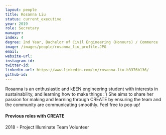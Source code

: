 ```yaml
---
layout: people
title: Rosanna Liu
status: current_executive
year: 2019
role: Secretary
manager:
index: 4
degree: 2nd Year, Bachelor of Civil Engineering (Honours) / Commerce
image: /images/people/rosanna_liu_profile.JPG
email:
website-url: 
instagram-id: 
twitter-id: 
linkedin-url: https://www.linkedin.com/in/rosanna-liu-b3376b136/
github-id: 
---
```

Rosanna is an enthusiastic and kEEN engineering student with interests in sustainability, and learning how to make things :’) She aims to share her passion for making and learning through CREATE by ensuring the team and  the community are communicating smoothly. Feel free to pop up! 
<h4>Previous roles with CREATE</h4>
2018 - Project Illuminate Team Volunteer<br>
